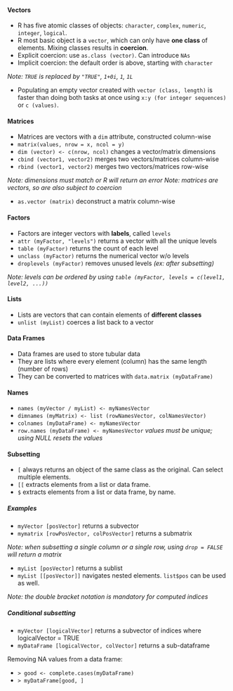 
#### Vectors

+ R has five atomic classes of objects: ```character```, ```complex```, ```numeric```, ```integer```, ```logical```.
+ R most basic object is a ```vector```, which can only have **one class** of elements.
Mixing classes results in **coercion**. 
+ Explicit coercion: use ```as.class (vector)```. Can introduce ```NAs```
+ Implicit coercion: the default order is above, starting with ```character```

_Note: ```TRUE``` is replaced by ```"TRUE"```, ```1+0i```, ```1```, ```1L```_

+ Populating an empty vector created with ```vector (class, length)``` is faster than 
doing both tasks at once using ```x:y (for integer sequences)``` or ```c (values)```.


#### Matrices

+ Matrices are vectors with a ```dim``` attribute, constructed column-wise
+ ```matrix(values, nrow = x, ncol = y)```
+ ```dim (vector) <- c(nrow, ncol)``` changes a vector/matrix dimensions
+ ```cbind (vector1, vector2)``` merges two vectors/matrices column-wise
+ ```rbind (vector1, vector2)``` merges two vectors/matrices row-wise

_Note: dimensions must match or R will return an error_
_Note: matrices are vectors, so are also subject to coercion_

+ ```as.vector (matrix)``` deconstruct a matrix column-wise
	
	
#### Factors

+ Factors are integer vectors with **labels**, called ```levels```
+ ```attr (myFactor, "levels")``` returns a vector with all the unique levels
+ ```table (myFactor)``` returns the count of each level
+ ```unclass (myFactor)``` returns the numerical vector w/o levels
+ ```droplevels (myFactor)``` removes unused levels _(ex: after subsetting)_

_Note: levels can be ordered by using ```table (myFactor, levels = c(level1, level2, ...))```_


#### Lists

+ Lists are vectors that can contain elements of **different classes**
+ ```unlist (myList)``` coerces a list back to a vector


#### Data Frames

+ Data frames are used to store tubular data
+ They are lists where every element (column) has the same length (number of rows)
+ They can be converted to matrices with ```data.matrix (myDataFrame)```


#### Names

+ ```names (myVector / myList) <- myNamesVector```
+ ```dimnames (myMatrix) <- list (rowNamesVector, colNamesVector)```
+ ```colnames (myDataFrame) <- myNamesVector```
+ ```row.names (myDataFrame) <- myNamesVector``` _values must be unique; using NULL resets the values_

#### Subsetting

+ `[`  always returns an object of the same class as the original. Can select multiple elements.
+ `[[` extracts elements from a list or data frame. 
+ `$`  extracts elements from a list or data frame, by name. 


##### Examples

+ ```myVector [posVector]``` returns a subvector
+ ```mymatrix [rowPosVector, colPosVector]``` returns a submatrix 

_Note: when subsetting a single column or a single row, using ```drop = FALSE``` will return a matrix_

+ ```myList [posVector]``` returns a sublist
+ ```myList [[posVector]]``` navigates nested elements. ```list$pos``` can be used as well.

_Note: the double bracket notation is mandatory for computed indices_


##### Conditional subsetting

+ ```myVector [logicalVector]``` returns a subvector of indices where logicalVector = TRUE
+ ```myDataFrame [logicalVector, colVector]``` returns a sub-dataframe

Removing NA values from a data frame:
+ ```> good <- complete.cases(myDataFrame)```
+ ```> myDataFrame[good, ]```